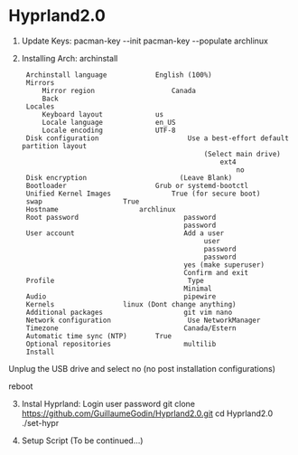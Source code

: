 # Hyprland2.0

1) Update Keys:
    pacman-key --init
    pacman-key --populate archlinux

2) Installing Arch:
    archinstall

        Archinstall language			English (100%)
        Mirrors
            Mirror region	                Canada
            Back				
        Locales
            Keyboard layout		        us
            Locale language		        en_US
            Locale encoding		        UTF-8
        Disk configuration                      Use a best-effort default partition layout
                                                    (Select main drive)
                                                        ext4
                                                            no
        Disk encryption                       (Leave Blank)
        Bootloader		                Grub or systemd-bootctl
        Unified Kernel Images		        True (for secure boot)
        swap					True
        Hostname			        archlinux
        Root password                          password
                                               password
        User account                           Add a user
                                                    user
                                                    password
                                                    password
                                               yes (make superuser)
                                               Confirm and exit
        Profile                                 Type
                                               Minimal
        Audio                                  pipewire
        Kernels			        linux (Dont change anything)
        Additional packages                    git vim nano
        Network configuration                   Use NetworkManager
        Timezone                               Canada/Estern
        Automatic time sync (NTP)		True
        Optional repositories                  multilib
        Install

Unplug the USB drive and select no (no post installation configurations)

reboot

3) Instal Hyprland:
    Login                       user
                                password
    git clone https://github.com/GuillaumeGodin/Hyprland2.0.git
    cd Hyprland2.0
    ./set-hypr

4) Setup Script
    (To be continued...)
